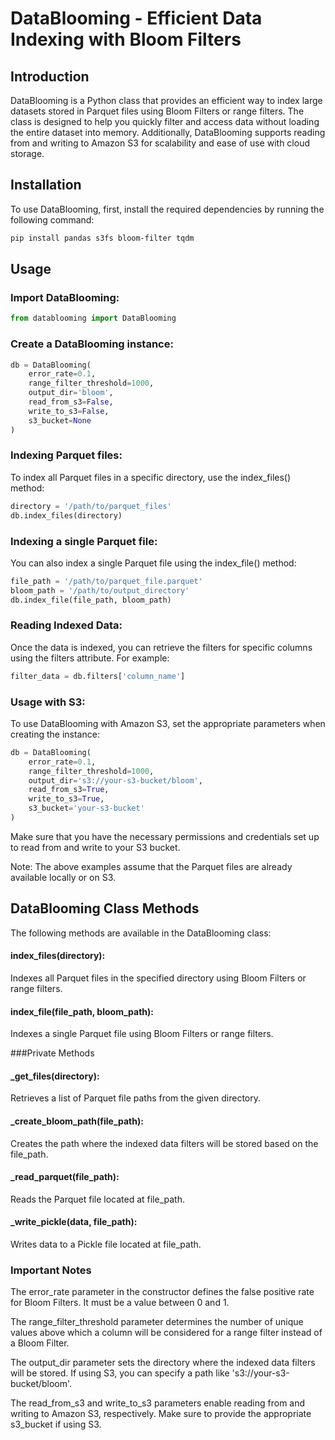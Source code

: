 # DataBlooming - Efficient Data Indexing with Bloom Filters

## Introduction

DataBlooming is a Python class that provides an efficient way to index large datasets stored in Parquet files using Bloom Filters or range filters. The class is designed to help you quickly filter and access data without loading the entire dataset into memory. Additionally, DataBlooming supports reading from and writing to Amazon S3 for scalability and ease of use with cloud storage.

## Installation

To use DataBlooming, first, install the required dependencies by running the following command:

```bash
pip install pandas s3fs bloom-filter tqdm
```
## Usage
### Import DataBlooming:
```python
from datablooming import DataBlooming
```

### Create a DataBlooming instance:
```python
db = DataBlooming(
    error_rate=0.1,
    range_filter_threshold=1000,
    output_dir='bloom',
    read_from_s3=False,
    write_to_s3=False,
    s3_bucket=None
)
```
### Indexing Parquet files:
To index all Parquet files in a specific directory, use the index_files() method:

```python
directory = '/path/to/parquet_files'
db.index_files(directory)
```
### Indexing a single Parquet file:
You can also index a single Parquet file using the index_file() method:

```python
file_path = '/path/to/parquet_file.parquet'
bloom_path = '/path/to/output_directory'
db.index_file(file_path, bloom_path)
```

### Reading Indexed Data:
Once the data is indexed, you can retrieve the filters for specific columns using the filters attribute. For example:

```python
filter_data = db.filters['column_name']
```
### Usage with S3:
To use DataBlooming with Amazon S3, set the appropriate parameters when creating the instance:

```python
db = DataBlooming(
    error_rate=0.1,
    range_filter_threshold=1000,
    output_dir='s3://your-s3-bucket/bloom',
    read_from_s3=True,
    write_to_s3=True,
    s3_bucket='your-s3-bucket'
)
```
Make sure that you have the necessary permissions and credentials set up to read from and write to your S3 bucket.

Note: The above examples assume that the Parquet files are already available locally or on S3.

## DataBlooming Class Methods
The following methods are available in the DataBlooming class:

#### index_files(directory): 
Indexes all Parquet files in the specified directory using Bloom Filters or range filters.

#### index_file(file_path, bloom_path): 
Indexes a single Parquet file using Bloom Filters or range filters.

###Private Methods
#### _get_files(directory): 
Retrieves a list of Parquet file paths from the given directory.

#### _create_bloom_path(file_path): 
Creates the path where the indexed data filters will be stored based on the file_path.

#### _read_parquet(file_path): 
Reads the Parquet file located at file_path.

#### _write_pickle(data, file_path): 
Writes data to a Pickle file located at file_path.

### Important Notes
The error_rate parameter in the constructor defines the false positive rate for Bloom Filters. It must be a value between 0 and 1.

The range_filter_threshold parameter determines the number of unique values above which a column will be considered for a range filter instead of a Bloom Filter.

The output_dir parameter sets the directory where the indexed data filters will be stored. If using S3, you can specify a path like 's3://your-s3-bucket/bloom'.

The read_from_s3 and write_to_s3 parameters enable reading from and writing to Amazon S3, respectively. Make sure to provide the appropriate s3_bucket if using S3.